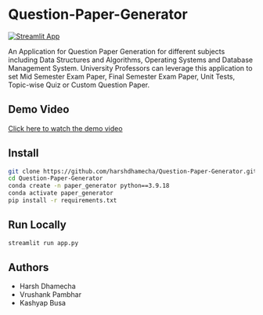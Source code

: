 # Question-Paper-Generator  
[![Streamlit App](https://static.streamlit.io/badges/streamlit_badge_black_white.svg)](https://question-paper-generator.streamlit.app/)

An Application for Question Paper Generation for different subjects including Data Structures and Algorithms, Operating Systems and Database Management System. University Professors can leverage this application to set Mid Semester Exam Paper, Final Semester Exam Paper, Unit Tests, Topic-wise Quiz or Custom  Question Paper.

## Demo Video
[Click here to watch the demo video](./demo_video.mp4)

## Install
```bash
git clone https://github.com/harshdhamecha/Question-Paper-Generator.git
cd Question-Paper-Generator
conda create -n paper_generator python==3.9.18
conda activate paper_generator
pip install -r requirements.txt
```

## Run Locally
```bash
streamlit run app.py
```

## Authors
- Harsh Dhamecha
- Vrushank Pambhar
- Kashyap Busa


